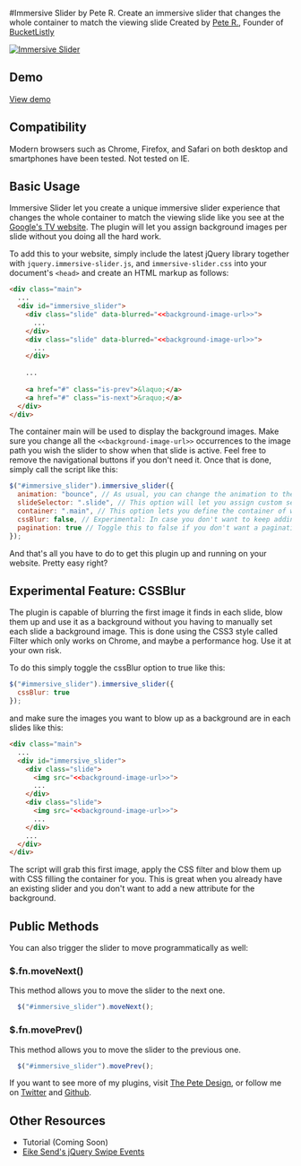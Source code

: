 #Immersive Slider by Pete R.
Create an immersive slider that changes the whole container to match the viewing slide
Created by [Pete R.](http://www.thepetedesign.com), Founder of [BucketListly](http://www.bucketlistly.com)

[![Immersive Slider](http://www.thepetedesign.com/images/immersive_slider_image.png "Immersive Slider")](http://www.thepetedesign.com/demos/immersive_slider_demo.html)

## Demo
[View demo](http://www.thepetedesign.com/demos/immersive_slider_demo.html)

## Compatibility
Modern browsers such as Chrome, Firefox, and Safari on both desktop and smartphones have been tested. Not tested on IE.

## Basic Usage
Immersive Slider let you create a unique immersive slider experience that changes the whole container to match the viewing slide like you see at the [Google's TV website](http://www.google.com/tv/). The plugin will let you assign background images per slide without you doing all the hard work. 

To add this to your website, simply include the latest jQuery library together with `jquery.immersive-slider.js`, and `immersive-slider.css` into your document's `<head>` and create an HTML markup as follows:

````html
<div class="main">
  ...
  <div id="immersive_slider">
    <div class="slide" data-blurred="<<background-image-url>>">
      ...
    </div>
    <div class="slide" data-blurred="<<background-image-url>>">
      ...
    </div>
    
    ...
  
    <a href="#" class="is-prev">&laquo;</a>
    <a href="#" class="is-next">&raquo;</a>
  </div>
</div>
````
The container main will be used to display the background images. Make sure you change all the `<<background-image-url>>` occurrences to the image path you wish the slider to show when that slide is active. Feel free to remove the navigational buttons if you don't need it. Once that is done, simply call the script like this:
 
````javascript
$("#immersive_slider").immersive_slider({
  animation: "bounce", // As usual, you can change the animation to these: slide (default), bounce, fade, slideUp, and bounceUp
  slideSelector: ".slide", // This option will let you assign custom selector for each slides in case .slide is already taken
  container: ".main", // This option lets you define the container of which the background will appear. Make sure the slider is inside this container as well.
  cssBlur: false, // Experimental: In case you don't want to keep adding new data-blurred attributes, trigger this to true and it will generate the blur image on the fly (more info below).
  pagination: true // Toggle this to false if you don't want a pagination
});
````
And that's all you have to do to get this plugin up and running on your website. Pretty easy right?

## Experimental Feature: CSSBlur
The plugin is capable of blurring the first image it finds in each slide, blow them up and use it as a background without you having to manually set each slide a background image. This is done using the CSS3 style called Filter which only works on Chrome, and maybe a performance hog. Use it at your own risk.

To do this simply toggle the cssBlur option to true like this:

````javascript
$("#immersive_slider").immersive_slider({
  cssBlur: true
});
```` 

and make sure the images you want to blow up as a background are in each slides like this:

````html
<div class="main">
  ...
  <div id="immersive_slider">
    <div class="slide">
      <img src="<<background-image-url>>">
      ...
    </div>
    <div class="slide">
      <img src="<<background-image-url>>">
      ...
    </div>
    ...
  </div>
</div>
````

The script will grab this first image, apply the CSS filter and blow them up with CSS filling the container for you. This is great when you already have an existing slider and you don't want to add a new attribute for the background.

## Public Methods
You can also trigger the slider to move programmatically as well:

### $.fn.moveNext()
This method allows you to move the slider to the next one.

````javascript
  $("#immersive_slider").moveNext();
````

### $.fn.movePrev()
This method allows you to move the slider to the previous one.

````javascript
  $("#immersive_slider").movePrev();
````

If you want to see more of my plugins, visit [The Pete Design](http://www.thepetedesign.com/#design), or follow me on [Twitter](http://www.twitter.com/peachananr) and [Github](http://www.github.com/peachananr).

## Other Resources
- Tutorial (Coming Soon)
- [Eike Send's jQuery Swipe Events](https://github.com/eikes/jquery.swipe-events.js)